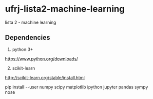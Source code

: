 # ufrj-lista2-machine-learning
lista 2 - machine learning


## Dependencies

1. python 3+

https://www.python.org/downloads/

2. scikit-learn

http://scikit-learn.org/stable/install.html 


<!-- 2. Jupyter Notebook

python3 -m pip install --upgrade pip  
python3 -m pip install jupyter -->

pip install --user numpy scipy matplotlib ipython jupyter pandas sympy nose